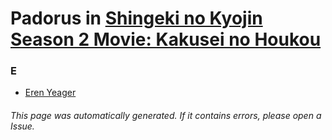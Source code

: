 # Padorus in [Shingeki no Kyojin Season 2 Movie: Kakusei no Houkou](https://myanimelist.net/anime/36702/Shingeki_no_Kyojin_Season_2_Movie__Kakusei_no_Houkou)

### E
* [Eren Yeager](https://github.com/shadow578/Project-Padoru/blob/master/table-of-contents/characters/ErenYeager.md)

###### This page was automatically generated. If it contains errors, please open a Issue.
